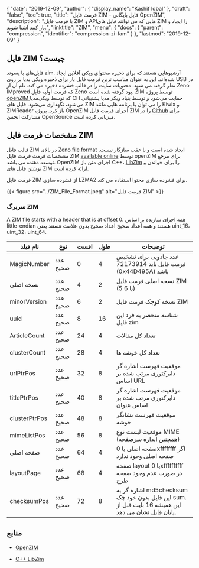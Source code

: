{
  "date": "2019-12-09",
  "author": {
    "display_name": "Kashif Iqbal"
},
  "draft": "false",
  "toc": true,
  "title": "فرمت فایل ZIM - فایل بایگانی OpenZIM",
  "description": "با فرمت فایل ZIM و APIهایی که می توانند فایل های ZIM را ایجاد و باز کنند آشنا شوید.",
  "linktitle": "ZIM",
  "menu": {
    "docs": {
      "parent": "compression",
      "identifier": "compression-zi-fam"
}
},
  "lastmod": "2019-12-09"
}

## فایل ZIM چیست؟ ##

فایل‌های با پسوند zim. آرشیوهایی هستند که برای ذخیره محتوای ویکی آفلاین ایجاد شده‌اند. این به عنوان مناسب ترین فرمت فایل باز برای ذخیره ویکی پدیا بر روی USB در نظر گرفته می شود. محتویات سایت را در قالب فشرده ذخیره می کند. نام آن از Zeno IMproved که فرمت اولیه فایل Zeno بود گرفته شده است. ZIM توسط پروژه [openZIM ](https://openzim.org/) که توسط ویکی‌مدیا CH حمایت می‌شود و توسط بنیاد ویکی‌مدیا پشتیبانی می‌شود، نگهداری می‌شود. فایل های ZIM را می توان با برنامه هایی مانند Kiwix و ZIMReader باز کرد. پروژه OpenZIM اجرای فرمت فایل ZIM را در [Github](https://github.com/openzim) برای مشارکت انجمن OpenSource میزبانی کرده است.

## مشخصات فرمت فایل ZIM

قالب فایل ZIM در بالای [Zeno file format](https://openzim.org/wiki/Zeno_file_format) ایجاد شده است و با عقب سازگار نیست. مشخصات فرمت فرمت فایل ZIM [available online](https://openzim.org/wiki/ZIM_file_format) توسط openZIM برای مرجع توسعه دهنده می باشد. OpenZIM اجرای متن باز C++، [LibZim](https://openzim.org/wiki/Zimlib) را برای خواندن و نوشتن فایل های ZIM ارائه کرده است.

فرمت فایل ZIM از فشرده سازی LZMA2 برای فشرده سازی محتوا استفاده می کند.

{{< figure src="../ZIM_File_Format.jpeg" alt="فرمت فایل ZIM" >}}


### سربرگ ZIM

A ZIM file starts with a header that is at offset 0. همه اجزای سازنده بر اساس little-endian هستند و همه اعداد صحیح اعداد صحیح بدون علامت هستند یعنی uint_16، uint_32، uint_64.

|نام فیلد |نوع| افست| طول| توضیحات|
---|---|---|---|---|
|MagicNumber| عدد صحیح| 0| 4| عدد جادویی برای تشخیص فرمت فایل باید 72173914 (0x44D495A) باشد|
|نسخه اصلی| عدد صحیح| 4| 2| نسخه اصلی فرمت فایل ZIM (5 یا 6)|
|minorVersion| عدد صحیح| 6| 2| نسخه کوچک فرمت فایل ZIM|
|uuid| عدد صحیح| 8| 16| شناسه منحصر به فرد این فایل zim|
|ArticleCount| عدد صحیح| 24| 4| تعداد کل مقالات|
|clusterCount| عدد صحیح| 28| 4| تعداد کل خوشه ها|
|urlPtrPos| عدد صحیح| 32| 8| موقعیت فهرست اشاره گر دایرکتوری مرتب شده بر اساس URL|
|titlePtrPos| عدد صحیح| 40| 8| موقعیت فهرست اشاره گر دایرکتوری مرتب شده بر اساس عنوان|
|clusterPtrPos| عدد صحیح| 48| 8| موقعیت فهرست نشانگر خوشه|
|mimeListPos| عدد صحیح| 56| 8| موقعیت لیست نوع MIME (همچنین اندازه سرصفحه)|
|صفحه اصلی| عدد صحیح| 64| 4| صفحه اصلی یا 0xffffffff اگر صفحه اصلی وجود ندارد|
|layoutPage| عدد صحیح| 68| 4| صفحه layout یا 0xffffffffff در صورت عدم وجود صفحه طرح|
|checksumPos| عدد صحیح| 72| 8| اشاره گر به md5checksum این فایل بدون خود چک sum. این همیشه 16 بایت قبل از پایان فایل نشان می دهد.|

## منابع ##

* [OpenZIM](https://openzim.org/)

* [C++ LibZim](https://openzim.org/wiki/Zimlib)


